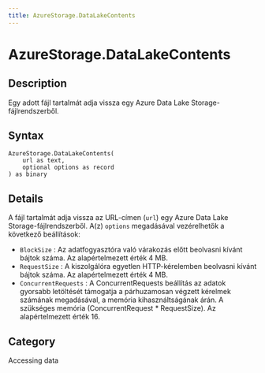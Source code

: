 ```yaml
---
title: AzureStorage.DataLakeContents
---
```


# AzureStorage.DataLakeContents


## Description

Egy adott fájl tartalmát adja vissza egy Azure Data Lake Storage-fájlrendszerből.


## Syntax

```powerquery
AzureStorage.DataLakeContents(
    url as text,
    optional options as record
) as binary
```


## Details

A fájl tartalmát adja vissza az URL-címen (<code>url</code>) egy Azure Data Lake Storage-fájlrendszerből. A(z) <code>options</code> megadásával vezérelhetők a következő beállítások:    <ul><li><code>BlockSize</code> : Az adatfogyaszt&#243;ra val&#243; v&#225;rakoz&#225;s előtt beolvasni k&#237;v&#225;nt b&#225;jtok sz&#225;ma. Az alap&#233;rtelmezett &#233;rt&#233;k 4 MB.</li><li><code>RequestSize</code> : A kiszolg&#225;l&#243;ra egyetlen HTTP-k&#233;relemben beolvasni k&#237;v&#225;nt b&#225;jtok sz&#225;ma. Az alap&#233;rtelmezett &#233;rt&#233;k 4 MB.</li><li><code>ConcurrentRequests</code> : A ConcurrentRequests be&#225;ll&#237;t&#225;s az adatok gyorsabb let&#246;lt&#233;s&#233;t t&#225;mogatja a p&#225;rhuzamosan v&#233;gzett k&#233;relmek sz&#225;m&#225;nak megad&#225;s&#225;val, a mem&#243;ria kihaszn&#225;lts&#225;g&#225;nak &#225;r&#225;n. A sz&#252;ks&#233;ges mem&#243;ria (ConcurrentRequest \* RequestSize). Az alap&#233;rtelmezett &#233;rt&#233;k 16.</li></ul>



## Category
Accessing data
